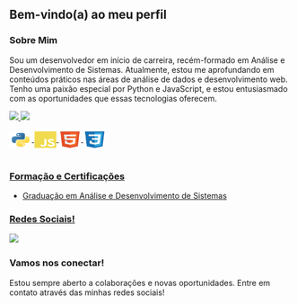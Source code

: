 ## Bem-vindo(a) ao meu perfil  

### Sobre Mim
Sou um desenvolvedor em início de carreira, recém-formado em Análise e Desenvolvimento de Sistemas. Atualmente, estou me aprofundando em conteúdos práticos nas áreas de análise de dados e desenvolvimento web. Tenho uma paixão especial por Python e JavaScript, e estou entusiasmado com as oportunidades que essas tecnologias oferecem.

<div>
   <a href="https://github.com/jacksonpessoas">
   <img height="180em" src="https://github-readme-stats.vercel.app/api?username=jacksonpessoas&show_icons=true&theme=tokyonight&include_all_commits=true&count_private=true"/>
   <img height="180em" src="https://github-readme-stats.vercel.app/api/top-langs/?username=jacksonpessoas&layout=compact&langs_count=6&theme=tokyonight"/>
</div>
    
<div style="display: inline_block"><br>
 <img align="center" alt="Python" height="30" width="40" src="https://raw.githubusercontent.com/devicons/devicon/master/icons/python/python-original.svg">
  <img align="center" alt="Js" height="30" width="40" src="https://raw.githubusercontent.com/devicons/devicon/master/icons/javascript/javascript-plain.svg">
  <img align="center" alt="HTML" height="30" width="40" src="https://raw.githubusercontent.com/devicons/devicon/master/icons/html5/html5-original.svg">
  <img align="center" alt="CSS" height="30" width="40" src="https://raw.githubusercontent.com/devicons/devicon/master/icons/css3/css3-original.svg">
</div>
 
<br>
 

### Formação e Certificações
- Graduação em Análise e Desenvolvimento de Sistemas


### Redes Sociais!
<div> 
    <a href="https://www.linkedin.com/in/jackson-pessoa-soares" target="_blank"><img src="https://img.shields.io/badge/-LinkedIn-%230077B5?style=for-the-badge&logo=linkedin&logoColor=white" target="_blank"></a>
</div>

### Vamos nos conectar!
Estou sempre aberto a colaborações e novas oportunidades. Entre em contato através das minhas redes sociais!
